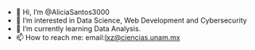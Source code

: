 - 👋 Hi, I’m @AliciaSantos3000
- 👀 I’m interested in Data Science, Web Development and Cybersecurity
- 🌱 I’m currently learning Data Analysis.
- 📫 How to reach me: email:lxz@ciencias.unam.mx

<!---
AliciaSantos3000/AliciaSantos3000 is a ✨ special ✨ repository because its `README.md` (this file) appears on your GitHub profile.
You can click the Preview link to take a look at your changes.
--->
